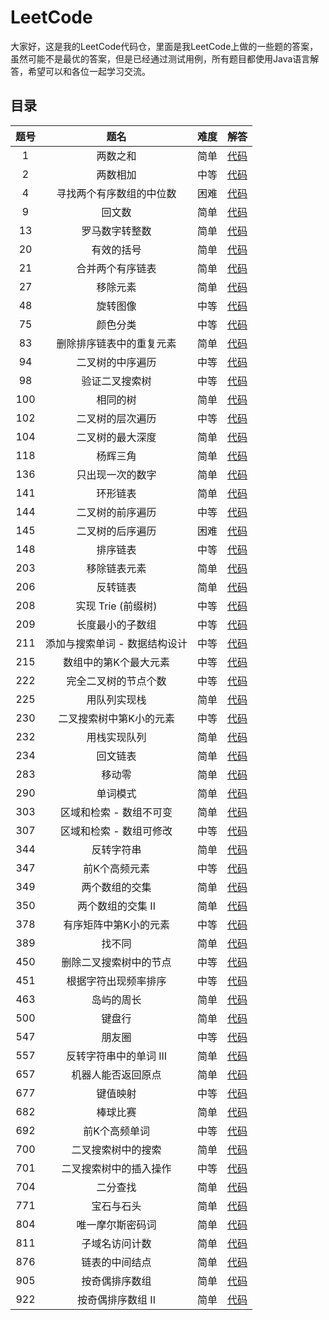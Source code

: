 # LeetCode

大家好，这是我的LeetCode代码仓，里面是我LeetCode上做的一些题的答案，虽然可能不是最优的答案，但是已经通过测试用例，所有题目都使用Java语言解答，希望可以和各位一起学习交流。

## 目录 
| **题号** | **题名**  | **难度**  | **解答** | 
| :---: | :---: | :---: | :---: |
| 1 | 两数之和 | 简单 | [代码](https://github.com/yuzicheng1994/leetcode/blob/master/TwoSum/TwoSum.java) |
| 2 | 两数相加 | 中等 | [代码](https://github.com/yuzicheng1994/leetcode/blob/master/AddTwoNumbers/AddTwoNumbers.java) |
| 4 | 寻找两个有序数组的中位数 | 困难 | [代码](https://github.com/yuzicheng1994/leetcode/blob/master/MedianOfTwoSortedArrays/MedianOfTwoSortedArrays.java) |
| 9 | 回文数 | 简单 | [代码](https://github.com/yuzicheng1994/leetcode/blob/master/PalindromeNumber/PalindromeNumber.java) |
| 13 | 罗马数字转整数 | 简单 | [代码](https://github.com/yuzicheng1994/leetcode/blob/master/RomanToInteger/RomanToInteger.java) |
| 20 | 有效的括号 | 简单 | [代码](https://github.com/yuzicheng1994/leetcode/blob/master/ValidParentheses/ValidParentheses.java) |
| 21 | 合并两个有序链表 | 简单 | [代码](https://github.com/yuzicheng1994/leetcode/blob/master/MergeTwoSortedLists/MergeTwoSortedLists.java) |
| 27 | 移除元素 | 简单 | [代码](https://github.com/yuzicheng1994/leetcode/blob/master/RemoveElement/RemoveElement.java) |
| 48 | 旋转图像 | 中等 | [代码](https://github.com/yuzicheng1994/leetcode/blob/master/RotateImage/RotateImage.java) |
| 75 | 颜色分类 | 中等 | [代码](https://github.com/yuzicheng1994/leetcode/blob/master/SortColors/SortColors.java) |
| 83 | 删除排序链表中的重复元素 | 简单 | [代码](https://github.com/yuzicheng1994/leetcode/blob/master/RemoveDuplicatesfromSortedList/RemoveDuplicatesfromSortedList.java) |
| 94 | 二叉树的中序遍历 | 中等 | [代码](https://github.com/yuzicheng1994/leetcode/blob/master/BinaryTreeInorderTraversal/BinaryTreeInorderTraversal.java) |
| 98 | 验证二叉搜索树 | 中等 | [代码](https://github.com/yuzicheng1994/leetcode/blob/master/ValidateBinarySearchTree/ValidateBinarySearchTree.java) |
| 100 | 相同的树 | 简单 | [代码](https://github.com/yuzicheng1994/leetcode/blob/master/SameTree/SameTree.java) |
| 102 | 二叉树的层次遍历 | 中等 | [代码](https://github.com/yuzicheng1994/leetcode/blob/master/BinaryTreeLevelOrderTraversal/BinaryTreeLevelOrderTraversal.java) |
| 104 | 二叉树的最大深度 | 简单 | [代码](https://github.com/yuzicheng1994/leetcode/blob/master/MaximumDepthOfBinaryTree/MaximumDepthOfBinaryTree.java) |
| 118 | 杨辉三角 | 简单 | [代码](https://github.com/yuzicheng1994/leetcode/blob/master/PascalTriangle/PascalTriangle.java) |
| 136 |  只出现一次的数字 | 简单 | [代码](https://github.com/yuzicheng1994/leetcode/blob/master/SingleNumber/SingleNumber.java) |
| 141 | 环形链表 | 简单 | [代码](https://github.com/yuzicheng1994/leetcode/blob/master/LinkedListCycle/LinkedListCycle.java) |
| 144 | 二叉树的前序遍历 | 中等 | [代码](https://github.com/yuzicheng1994/leetcode/blob/master/BinaryTreePreorderTraversal/BinaryTreePreorderTraversal.java) |
| 145 | 二叉树的后序遍历 | 困难 | [代码](https://github.com/yuzicheng1994/leetcode/blob/master/BinaryTreePostorderTraversal/BinaryTreePostorderTraversal.java) |
| 148 | 排序链表 | 中等 | [代码](https://github.com/yuzicheng1994/leetcode/blob/master/SortList/SortList.java) |
| 203 | 移除链表元素 | 简单 | [代码](https://github.com/yuzicheng1994/leetcode/blob/master/RemoveLinkedListElements/RemoveLinkedListElements.java) |
| 206 | 反转链表 | 简单 | [代码](https://github.com/yuzicheng1994/leetcode/blob/master/ReverseLinkedList/ReverseLinkedList.java) |
| 208 | 实现 Trie (前缀树) | 中等 | [代码](https://github.com/yuzicheng1994/leetcode/blob/master/Trie/Trie.java) |
| 209 | 长度最小的子数组 | 中等 | [代码](https://github.com/yuzicheng1994/leetcode/blob/master/MinimumSizeSubarraySum/MinimumSizeSubarraySum.java) |
| 211 | 添加与搜索单词 - 数据结构设计 | 中等 | [代码](https://github.com/yuzicheng1994/leetcode/blob/master/WordDictionary/WordDictionary.java) |
| 215 | 数组中的第K个最大元素 | 中等 | [代码](https://github.com/yuzicheng1994/leetcode/blob/master/KthLargestElementInAnArray/KthLargestElementInAnArray.java) |
| 222 | 完全二叉树的节点个数 | 中等 | [代码](https://github.com/yuzicheng1994/leetcode/blob/master/CountCompleteTreeNodes/CountCompleteTreeNodes.java) |
| 225 | 用队列实现栈 | 简单 | [代码](https://github.com/yuzicheng1994/leetcode/blob/master/ImplementStackUsingQueues/ImplementStackUsingQueues.java) |
| 230 | 二叉搜索树中第K小的元素 | 中等 | [代码](https://github.com/yuzicheng1994/leetcode/blob/master/KthSmallestElementInABST/KthSmallestElementInABST.java) |
| 232 | 用栈实现队列 | 简单 | [代码](https://github.com/yuzicheng1994/leetcode/blob/master/ImplementQueueUsingStacks/ImplementQueueUsingStacks.java) |
| 234 | 回文链表 | 简单 | [代码](https://github.com/yuzicheng1994/leetcode/blob/master/PalindromeLinkedList/PalindromeLinkedList.java) |
| 283 | 移动零 | 简单 | [代码](https://github.com/yuzicheng1994/leetcode/blob/master/MoveZeroes/MoveZeroes.java) |
| 290 | 单词模式 | 简单 | [代码](https://github.com/yuzicheng1994/leetcode/blob/master/WordPattern/WordPattern.java) |
| 303 | 区域和检索 - 数组不可变 | 简单 | [代码](https://github.com/yuzicheng1994/leetcode/blob/master/NumArray_303/NumArray.java) |
| 307 | 区域和检索 - 数组可修改 | 中等 | [代码](https://github.com/yuzicheng1994/leetcode/blob/master/NumArray_307/NumArray.java) |
| 344 | 反转字符串 | 简单 | [代码](https://github.com/yuzicheng1994/leetcode/blob/master/ReverseString/ReverseString.java) |
| 347 | 前K个高频元素 | 中等 | [代码](https://github.com/yuzicheng1994/leetcode/blob/master/TopKFrequentElements/TopKFrequentElements.java) |
| 349 | 两个数组的交集 | 简单 | [代码](https://github.com/yuzicheng1994/leetcode/blob/master/IntersectionOfTwoArrays/IntersectionOfTwoArrays.java) |
| 350 | 两个数组的交集 II | 简单 | [代码](https://github.com/yuzicheng1994/leetcode/blob/master/IntersectionOfTwoArraysII/IntersectionOfTwoArraysII.java) |
| 378 | 有序矩阵中第K小的元素 | 中等 | [代码](https://github.com/yuzicheng1994/leetcode/blob/master/KthSmallestElementInASortedMatrix/KthSmallestElementInASortedMatrix.java) |
| 389 | 找不同 | 简单 | [代码](https://github.com/yuzicheng1994/leetcode/blob/master/FindTheDifference/FindTheDifference.java) |
| 450 | 删除二叉搜索树中的节点 | 中等 | [代码](https://github.com/yuzicheng1994/leetcode/blob/master/DeleteNodeInABST/DeleteNodeInABST.java) |
| 451 | 根据字符出现频率排序 | 中等 | [代码](https://github.com/yuzicheng1994/leetcode/blob/master/SortCharactersByFrequency/SortCharactersByFrequency.java) |
| 463 | 岛屿的周长 | 简单 | [代码](https://github.com/yuzicheng1994/leetcode/blob/master/IslandPerimeter/IslandPerimeter.java) |
| 500 | 键盘行 | 简单 | [代码](https://github.com/yuzicheng1994/leetcode/blob/master/KeyboardRow/KeyboardRow.java) |
| 547 | 朋友圈 | 中等 | [代码](https://github.com/yuzicheng1994/leetcode/blob/master/FriendCircles/FriendCircles.java) |
| 557 | 反转字符串中的单词 III | 简单 | [代码](https://github.com/yuzicheng1994/leetcode/blob/master/ReverseWordsinaStringIII/ReverseWordsinaStringIII.java) |
| 657 | 机器人能否返回原点 | 简单 | [代码](https://github.com/yuzicheng1994/leetcode/blob/master/RobotReturnToOrigin/RobotReturnToOrigin.java) |
| 677 | 键值映射 | 中等 | [代码](https://github.com/yuzicheng1994/leetcode/blob/master/MapSum/MapSum.java) |
| 682 | 棒球比赛 | 简单 | [代码](https://github.com/yuzicheng1994/leetcode/blob/master/BaseballGame/BaseballGame.java) |
| 692 | 前K个高频单词 | 中等 | [代码](https://github.com/yuzicheng1994/leetcode/blob/master/TopKFrequentWords/TopKFrequentWords.java) |
| 700 | 二叉搜索树中的搜索 | 简单 | [代码](https://github.com/yuzicheng1994/leetcode/blob/master/SearchInABinarySearchTree/SearchInABinarySearchTree.java) |
| 701 | 二叉搜索树中的插入操作 | 中等 | [代码](https://github.com/yuzicheng1994/leetcode/blob/master/InsertIntoABinarySearchTree/InsertIntoABinarySearchTree.java) |
| 704 | 二分查找 | 简单 | [代码](https://github.com/yuzicheng1994/leetcode/blob/master/BinarySearch/BinarySearch.java) |
| 771 | 宝石与石头 | 简单 | [代码](https://github.com/yuzicheng1994/leetcode/blob/master/JewelsAndStones/JewelsAndStones.java) |
| 804 | 唯一摩尔斯密码词 | 简单 | [代码](https://github.com/yuzicheng1994/leetcode/blob/master/UniqueMorseCodeWords/UniqueMorseCodeWords.java) |
| 811 | 子域名访问计数 | 简单 | [代码](https://github.com/yuzicheng1994/leetcode/blob/master/SubdomainVisitCount/SubdomainVisitCount.java) |
| 876 | 链表的中间结点 | 简单 | [代码](https://github.com/yuzicheng1994/leetcode/blob/master/MiddleOfTheLinkedList/MiddleOfTheLinkedList.java) |
| 905 | 按奇偶排序数组 | 简单 | [代码](https://github.com/yuzicheng1994/leetcode/blob/master/SortArrayByParity/SortArrayByParity.java) |
| 922 | 按奇偶排序数组 II | 简单 | [代码](https://github.com/yuzicheng1994/leetcode/blob/master/SortArrayByParityII/SortArrayByParityII.java) |
